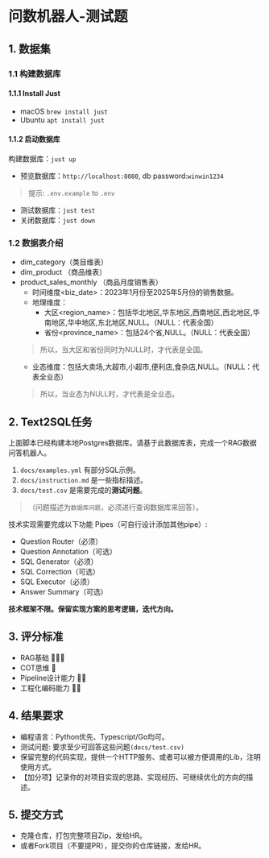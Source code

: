 # 问数机器人-测试题

## 1. 数据集

### 1.1 构建数据库

#### 1.1.1 Install Just

* macOS ```brew install just```
* Ubuntu ```apt install just```

#### 1.1.2 启动数据库

构建数据库：```just up```

* 预览数据库：`http://localhost:8080`, db password:`winwin1234`

> 提示: `.env.example` to `.env`

* 测试数据库：```just test```
* 关闭数据库：```just down```

### 1.2 数据表介绍

* dim_category（类目维表）
* dim_product （商品维表）
* product_sales_monthly （商品月度销售表）
    * 时间维度<biz_date>：2023年1月份至2025年5月份的销售数据。
    * 地理维度：
        * 大区<region_name>：包括华北地区,华东地区,西南地区,西北地区,华南地区,华中地区,东北地区,NULL。（NULL：代表全国）
        * 省份<province_name>：包括24个省,NULL。（NULL：代表全国）
  > 所以，当大区和省份同时为NULL时，才代表是全国。
    * 业态维度<channel>：包括大卖场,大超市,小超市,便利店,食杂店,NULL。（NULL：代表全业态）
  > 所以，当业态为NULL时，才代表是全业态。

## 2. Text2SQL任务

上面脚本已经构建本地Postgres数据库。请基于此数据库表，完成一个RAG数据问答机器人。

1. `docs/examples.yml` 有部分SQL示例。
2. `docs/instruction.md` 是一些指标描述。
3. `docs/test.csv` 是需要完成的**测试问题**。

> （问题描述为`数据库问题`，必须进行查询数据库来回答）。

技术实现需要完成以下功能 Pipes（可自行设计添加其他pipe）:

* Question Router（必须）
* Question Annotation（可选）
* SQL Generator（必须）
* SQL Correction（可选）
* SQL Executor（必须）
* Answer Summary（可选）

**技术框架不限。保留实现方案的思考逻辑，迭代方向。**

## 3. 评分标准

* RAG基础 🌟🌟🌟
* COT思维 🌟
* Pipeline设计能力 🌟🌟
* 工程化编码能力 🌟🌟

## 4. 结果要求

* 编程语言：Python优先、Typescript/Go均可。
* 测试问题: 要求至少可回答这些问题`(docs/test.csv)`
* 保留完整的代码实现，提供一个HTTP服务、或者可以被方便调用的Lib，注明使用方式。
* 【加分项】记录你的对项目实现的思路、实现经历、可继续优化的方向的描述。

## 5. 提交方式

* 克隆仓库，打包完整项目Zip，发给HR。
* 或者Fork项目（不要提PR），提交你的仓库链接，发给HR。